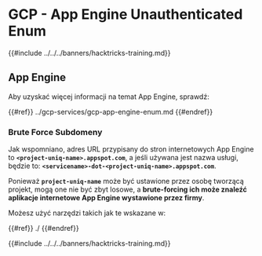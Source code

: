 # GCP - App Engine Unauthenticated Enum

{{#include ../../../banners/hacktricks-training.md}}

## App Engine

Aby uzyskać więcej informacji na temat App Engine, sprawdź:

{{#ref}}
../gcp-services/gcp-app-engine-enum.md
{{#endref}}

### Brute Force Subdomeny

Jak wspomniano, adres URL przypisany do stron internetowych App Engine to **`<project-uniq-name>.appspot.com`**, a jeśli używana jest nazwa usługi, będzie to: **`<servicename>-dot-<project-uniq-name>.appspot.com`**.

Ponieważ **`project-uniq-name`** może być ustawione przez osobę tworzącą projekt, mogą one nie być zbyt losowe, a **brute-forcing ich może znaleźć aplikacje internetowe App Engine wystawione przez firmy**.

Możesz użyć narzędzi takich jak te wskazane w:

{{#ref}}
./
{{#endref}}

{{#include ../../../banners/hacktricks-training.md}}
